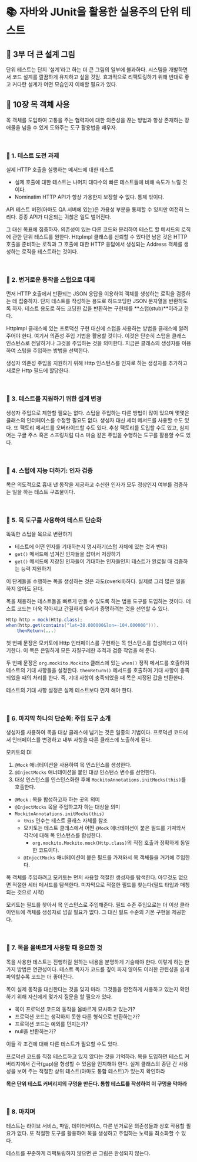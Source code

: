 # 📚 자바와 JUnit을 활용한 실용주의 단위 테스트 
## 📖 3부 더 큰 설계 그림

단위 테스트는 단지 '설계'라고 하는 더 큰 그림의 일부에 불과하다. 시스템을 개발하면서 코드 설계를 깔끔하게 유지하고 싶을 것읻. 효과적으로 리팩토링하기 위해 반대로 좋고 커다란 설계가 어떤 모습인지 이해할 필요가 있다. 

## 🔎 10장 목 객체 사용

목 객체를 도입하여 고통을 주는 협력자에 대한 의존성을 끊는 방법과 항상 존재하는 장애물을 넘을 수 있게 도와주는 도구 활용법을 배우자.

<br>

### 📍 1. 테스트 도전 과제

실제 HTTP 호출을 실행하는 메서드에 대한 테스트 
- 실제 호출에 대한 테스트는 나머지 대다수의 빠른 테스트들에 비해 속도가 느릴 것이다. 
- Nominatim HTTP API가 항상 가용한지 보장할 수 없다. 통제 밖이다. 

API 테스트 버전(아마도 QA 서버에 있는)은 가용성 부분을 통제할 수 있지만 여전히 느리다. 종종 API가 다운되는 귀찮은 일도 벌어진다. 

그 대신 목표에 집중하자. 의존성이 있는 다른 코드와 분리하여 테스트 할 메서드의 로직에 관한 단위 테스트를 원한다. 
HttpImpl 클래스를 신뢰할 수 있다면 남은 것은 HTTP 호출을 준비하는 로직과 그 호출에 대한 HTTP 응답에서 생성되는 Address 객체를 생성하는 로직을 테스트하는 것이다. 

<br>

### 📍 2. 번거로운 동작을 스텁으로 대체

먼저 HTTP 호출에서 반환되는 JSON 응답을 이용하여 객체를 생성하는 로직을 검증하는 데 집중하자. 단지 테스트를 작성하는 용도로 하드코딩한 JSON 문자열을 반환하도록 하자. 테스트 용도로 하드 코딩한 값을 반환하는 구현체를 **스텁(stub)**이라고 한다.

HttpImpl 클래스에 있는 프로덕션 구현 대신에 스텁을 사용하는 방법을 클래스에 알려 주어야 한다. 여기서 의존성 주입 기법을 활용할 것이다. 
이것은 단순히 스텁을 클래스 인스턴스로 전달하거나 그것을 주입하는 것을 의미한다. 
지금은 클래스의 생성자를 이용하여 스텁을 주입하는 방법을 선택한다. 

생성자 의존성 주입을 지원하기 위해 Http 인스턴스를 인자로 하는 생성자를 추가하고 새로운 Http 필드에 할당한다. 

<br>

### 📍 3. 테스트를 지원하기 위한 설계 변경

생성자 주입으로 제한할 필요는 없다. 스텁을 주입하는 다른 방법이 많이 있으며 몇몇은 클래스의 인터페이스를 수정할 필요도 없다. 
생성자 대신 세터 메서드를 사용할 수도 있다. 또 팩토리 메서드를 오버라이드할 수도 있다. 추상 팩토리를 도입할 수도 있고, 심지어는 구글 주스 혹은 스프링처럼 다소 마술 같은 주입을 수행하는 도구를 활용할 수도 있다. 

<br>

### 📍 4. 스텁에 지능 더하기: 인자 검증

목은 의도적으로 흉내 낸 동작을 제공하고 수신한 인자가 모두 정상인지 여부를 검증하는 일을 하는 테스트 구조물이다.


<br>

### 📍 5. 목 도구를 사용하여 테스트 단순화 

똑똑한 스텁을 목으로 변환하기 

- 테스트에 어떤 인자를 기대하는지 명시하기(스텁 자체에 있는 것과 반대)
- `get()` 메서드에 넘겨진 인자들을 잡아서 저장하기
- `get()` 메서드에 저장된 인자들이 기대하는 인자들인지 테스트가 완료될 때 검증하는 능력 지원하기 

이 단계들을 수행하는 목을 생성하는 것은 과도(overkill)하다. 실제로 그리 많은 일을 하지 않아도 된다. 

목을 채용하는 테스트들을 빠르게 만들 수 있도록 하는 범용 도구를 도입하는 것이다. 테스트 코드는 더욱 작아지고 간결하게 우리가 증명하려는 것을 선언할 수 있다. 

```java
Http http = mock(Http.class);
when(http.get(contains("lat=38.000000&lon=-104.000000"))).
    thenReturn(...)
```

첫 번째 문장은 모키토에 Http 인터페이스를 구현하는 목 인스턴스를 합성하라고 이야기한다. 이 목은 은밀하게 모든 자질구레한 추적과 검증 작업을 해 준다.

두 번째 문장은 `org.mockito.Mockito` 클래스에 있는 `when()` 정적 메서드를 호출하여 테스트의 기대 사항들을 설정한다. 
`thenReturn()` 메서드를 호출하여 기대 사항이 충족되었을 때의 처리를 한다. 
즉, 기대 사항이 충족되었을 때 목은 지정된 값을 반환한다. 

테스트의 기대 사항 설정은 실제 테스트보다 먼저 해야 한다. 

<br>

### 📍  6. 마지막 하나의 단순화: 주입 도구 소개 

생성자를 사용하여 목을 대상 클래스에 넘기는 것은 일종의 기법이다. 프로덕션 코드에서 인터페이스를 변경하고 내부 사항을 다른 클래스에 노출하게 된다. 

모키토의 DI

1. `@Mock` 애너테이션을 사용하여 목 인스턴스를 생성한다. 
2. `@InjectMocks` 애너테이션을 붙인 대상 인스턴스 변수를 선언한다. 
3. 대상 인스턴스를 인스턴스화한 후에 `MockitoAnnotations.initMocks(this)`를 호출한다. 

- `@Mock` : 목을 합성하고자 하는 곳의 의미
- `@InjectMocks` 목을 주입하고자 하는 대상을 의미 
- `MockitoAnnotations.initMocks(this)`
  - `this` 인수는 테스트 클래스 자체를 참조
  - 모키토는 테스트 클래스에서 어떤 `@Mock` 애너테이션이 붙은 필드를 가져와서 각각에 대해 목 인스턴스를 합성한다.
    - `org.mockito.Mockito.mock(Http.class)`의 직접 호출과 정확하게 동일한 코드이다.
  - `@InjectMocks` 애너테이션이 붙은 필드를 가져와서 목 객체들을 거기에 주입한다. 

목 객체를 주입하려고 모키토는 먼저 사용할 적절한 생성자를 탐색한다. 아무것도 없으면 적절한 세터 메서드를 탐색한다. 미자막으로 적절한 필드를 찾는다(필드 타입과 매칭되는 것으로 시작)

모키토는 필드를 찾아서 목 인스턴스로 주입해준다. 
필드 수준 주입으로는 더 이상 클라이언트에 객체를 생성자로 넘길 필요가 없다. 그 대신 필드 수준의 기본 구현을 제공한다.

<br>

### 📍 7. 목을 올바르게 사용할 때 중요한 것 

목을 사용한 테스트는 진행하길 원하는 내용을 분명하게 기술해야 한다. 이렇게 하는 한 가지 방법은 연관성이다.
테스트 독자가 코드를 깊이 파지 않아도 이러한 관련성을 쉽게 파악할수록 코드는 더 좋아진다. 

목이 실제 동작을 대신한다는 것을 잊지 마라. 그것들을 안전하게 사용하고 있는지 확인하기 위해 자신에게 몇가지 질문을 할 필요가 있다. 

- 목이 프로덕션 코드의 동작을 올바르게 묘사하고 있는가?
- 프로덕션 코드는 생각하지 못한 다른 형식으로 반환하는가?
- 프로덕션 코드는 예외를 던지는가?
- null을 반환하는가?

이들 각 조건에 대해 다른 테스트가 필요할 수도 있다. 

프로덕션 코드를 직접 테스트하고 있지 않다는 것을 기억하라. 목을 도입하면 테스트 커버리지에서 간극(gap)을 형성할 수 있음을 인지해야 한다. 
실제 클래스의 종단 간 사용성을 보여 주는 적절한 상위 테스트(아마도 통합 테스트)가 있는지 확인하라

**목은 단위 테스트 커버리지의 구멍을 만든다. 통합 테스트를 작성하여 이 구멍을 막아라**

<br>

### 📍 8. 마치며 

테스트는 라이브 서비스, 파일, 데이터베이스, 다른 번거로운 의존성들과 상호 작용할 필요가 없다. 또 적절한 도구를 활용하여 목을 생성하고 주입하는 노력을 최소화할 수 있다. 

테스트를 꾸준하게 리팩토링하지 않으면 큰 그림은 완성되지 않는다. 
